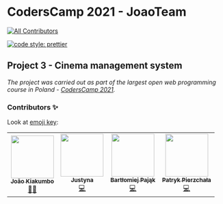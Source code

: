 # CodersCamp 2021 - JoaoTeam
<!-- ALL-CONTRIBUTORS-BADGE:START - Do not remove or modify this section -->
[![All Contributors](https://img.shields.io/badge/all_contributors-4-orange.svg?style=flat-square)](#contributors-)
<!-- ALL-CONTRIBUTORS-BADGE:END -->
[![code style: prettier](https://img.shields.io/badge/code_style-prettier-ff69b4.svg?style=flat-square)](https://github.com/prettier/prettier)

## Project 3 - Cinema management system
*The project was carried out as part of the largest open web programming course in Poland - [CodersCamp 2021](https://www.coderscamp.edu.pl/).*  

### Contributors ✨

Look at [emoji key](https://allcontributors.org/docs/en/emoji-key):

<!-- ALL-CONTRIBUTORS-LIST:START - Do not remove or modify this section -->
<!-- prettier-ignore-start -->
<!-- markdownlint-disable -->
<table>
  <tr>
    <td align="center"><a href="https://github.com/JK-Sebastiao"><img src="https://avatars.githubusercontent.com/u/14078333?v=4?s=100" width="100px;" alt=""/><br /><sub><b>João Kiakumbo</b></sub></a><br /><a href="#mentoring-JK-Sebastiao" title="Mentoring">🧑‍🏫</a></td>
    <td align="center"><a href="https://github.com/J-emi"><img src="https://avatars.githubusercontent.com/u/89035278?v=4?s=100" width="100px;" alt=""/><br /><sub><b>Justyna</b></sub></a><br /><a href="https://github.com/CodersCamp 2021 Joao's Team/JoaoTeam-Project-3/commits?author=J-emi" title="Code">💻</a></td>
    <td align="center"><a href="https://github.com/spidero7"><img src="https://avatars.githubusercontent.com/u/64019212?v=4?s=100" width="100px;" alt=""/><br /><sub><b>Bartłomiej Pająk</b></sub></a><br /><a href="https://github.com/CodersCamp 2021 Joao's Team/JoaoTeam-Project-3/commits?author=spidero7" title="Code">💻</a></td>
    <td align="center"><a href="https://github.com/itspatys"><img src="https://avatars.githubusercontent.com/u/58817270?v=4?s=100" width="100px;" alt=""/><br /><sub><b>Patryk Pierzchała</b></sub></a><br /><a href="https://github.com/CodersCamp 2021 Joao's Team/JoaoTeam-Project-3/commits?author=itspatys" title="Code">💻</a></td>
  </tr>
</table>

<!-- markdownlint-restore -->
<!-- prettier-ignore-end -->

<!-- ALL-CONTRIBUTORS-LIST:END -->